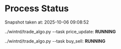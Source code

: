 # Process Status

Snapshot taken at: 2025-10-06 09:08:52

../wintrd/trade_algo.py --task price_update: **RUNNING**

../wintrd/trade_algo.py --task buy_sell: **RUNNING**

